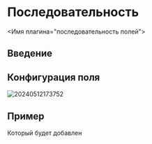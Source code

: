 # Последовательность

<Имя плагина="последовательность полей"></PluginInfo>

## Введение

## Конфигурация поля

![20240512173752](https://static-docs.nocobase.com/20240512173752.png)

## Пример

Который будет добавлен
